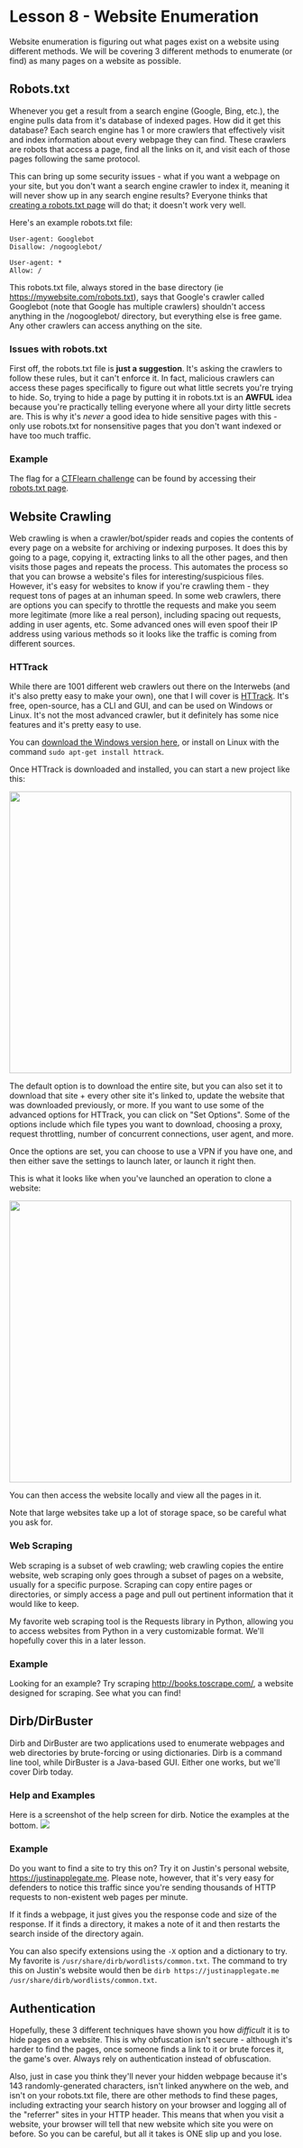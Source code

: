# Lesson 8 - Website Enumeration
Website enumeration is figuring out what pages exist on a website using different methods. We will be covering 3 different methods to enumerate (or find) as many pages on a website as possible. 

## Robots.txt
Whenever you get a result from a search engine (Google, Bing, etc.), the engine pulls data from it's database of indexed pages. How did it get this database? Each search engine has 1 or more crawlers that effectively visit and index information about every webpage they can find. These crawlers are robots that access a page, find all the links on it, and visit each of those pages following the same protocol. 

This can bring up some security issues - what if you want a webpage on your site, but you don't want a search engine crawler to index it, meaning it will never show up in any search engine results? Everyone thinks that [creating a robots.txt page](https://developers.google.com/search/docs/advanced/robots/intro) will do that; it doesn't work very well.

Here's an example robots.txt file:

```
User-agent: Googlebot
Disallow: /nogooglebot/

User-agent: *
Allow: /
```

This robots.txt file, always stored in the base directory (ie https://mywebsite.com/robots.txt), says that Google's crawler called Googlebot (note that Google has multiple crawlers) shouldn't access anything in the /nogooglebot/ directory, but everything else is free game. Any other crawlers can access anything on the site. 

### Issues with robots.txt
First off, the robots.txt file is **just a suggestion**. It's asking the crawlers to follow these rules, but it can't enforce it. In fact, malicious crawlers can access these pages specifically to figure out what little secrets you're trying to hide. So, trying to hide a page by putting it in robots.txt is an **AWFUL** idea because you're practically telling everyone where all your dirty little secrets are. This is why it's *never* a good idea to hide sensitive pages with this - only use robots.txt for nonsensitive pages that you don't want indexed or have too much traffic.

### Example
The flag for a [CTFlearn challenge](https://ctflearn.com/challenge/107) can be found by accessing their [robots.txt page](https://ctflearn.com/robots.txt). 

## Website Crawling
Web crawling is when a crawler/bot/spider reads and copies the contents of every page on a website for archiving or indexing purposes. It does this by going to a page, copying it, extracting links to all the other pages, and then visits those pages and repeats the process. This automates the process so that you can browse a website's files for interesting/suspicious files. However, it's easy for websites to know if you're crawling them - they request tons of pages at an inhuman speed. In some web crawlers, there are options you can specify to throttle the requests and make you seem more legitimate (more like a real person), including spacing out requests, adding in user agents, etc. Some advanced ones will even spoof their IP address using various methods so it looks like the traffic is coming from different sources.

### HTTrack
While there are 1001 different web crawlers out there on the Interwebs (and it's also pretty easy to make your own), one that I will cover is [HTTrack](https://www.httrack.com/). It's free, open-source, has a CLI and GUI, and can be used on Windows or Linux. It's not the most advanced crawler, but it definitely has some nice features and it's pretty easy to use. 

You can [download the Windows version here](https://www.httrack.com/page/2/en/index.html), or install on Linux with the command `sudo apt-get install httrack`. 

Once HTTrack is downloaded and installed, you can start a new project like this:

<img src="startingHttrack.png" width="500px">

The default option is to download the entire site, but you can also set it to download that site + every other site it's linked to, update the website that was downloaded previously, or more. If you want to use some of the advanced options for HTTrack, you can click on "Set Options". Some of the options include which file types you want to download, choosing a proxy, request throttling, number of concurrent connections, user agent, and more.

Once the options are set, you can choose to use a VPN if you have one, and then either save the settings to launch later, or launch it right then.

This is what it looks like when you've launched an operation to clone a website:

<img src="httrackProgress.png" width="500px">

You can then access the website locally and view all the pages in it. 

Note that large websites take up a lot of storage space, so be careful what you ask for. 

### Web Scraping
Web scraping is a subset of web crawling; web crawling copies the entire website, web scraping only goes through a subset of pages on a website, usually for a specific purpose. Scraping can copy entire pages or directories, or simply access a page and pull out pertinent information that it would like to keep.

My favorite web scraping tool is the Requests library in Python, allowing you to access websites from Python in a very customizable format. We'll hopefully cover this in a later lesson. 

### Example
Looking for an example? Try scraping http://books.toscrape.com/, a website designed for scraping. See what you can find!

## Dirb/DirBuster
Dirb and DirBuster are two applications used to enumerate webpages and web directories by brute-forcing or using dictionaries. Dirb is a command line tool, while DirBuster is a Java-based GUI. Either one works, but we'll cover Dirb today.

### Help and Examples
Here is a screenshot of the help screen for dirb. Notice the examples at the bottom.
<img src="dirbHelp.png">

### Example
Do you want to find a site to try this on? Try it on Justin's personal website, https://justinapplegate.me. Please note, however, that it's very easy for defenders to notice this traffic since you're sending thousands of HTTP requests to non-existent web pages per minute. 

If it finds a webpage, it just gives you the response code and size of the response. If it finds a directory, it makes a note of it and then restarts the search inside of the directory again. 

You can also specify extensions using the `-X` option and a dictionary to try. My favorite is `/usr/share/dirb/wordlists/common.txt`. The command to try this on Justin's website would then be `dirb https://justinapplegate.me /usr/share/dirb/wordlists/common.txt`.

## Authentication
Hopefully, these 3 different techniques have shown you how *difficult* it is to hide pages on a website. This is why obfuscation isn't secure - although it's harder to find the pages, once someone finds a link to it or brute forces it, the game's over. Always rely on authentication instead of obfuscation. 

Also, just in case you think they'll never your hidden webpage because it's 143 randomly-generated characters, isn't linked anywhere on the web, and isn't on your robots.txt file, there are other methods to find these pages, including extracting your search history on your browser and logging all of the "referrer" sites in your HTTP header. This means that when you visit a website, your browser will tell that new website which site you were on before. So you can be careful, but all it takes is ONE slip up and you lose.